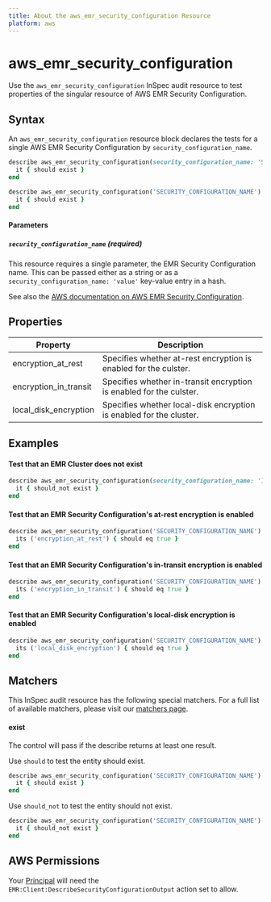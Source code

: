 ```yaml
---
title: About the aws_emr_security_configuration Resource
platform: aws
---
```


# aws\_emr\_security\_configuration

Use the `aws_emr_security_configuration` InSpec audit resource to test properties of the singular resource of AWS EMR Security Configuration.

## Syntax

An `aws_emr_security_configuration` resource block declares the tests for a single AWS EMR Security Configuration by `security_configuration_name`.
```ruby
describe aws_emr_security_configuration(security_configuration_name: 'SECURITY_CONFIGURATION_NAME') do
  it { should exist }
end
```
```ruby
describe aws_emr_security_configuration('SECURITY_CONFIGURATION_NAME') do
  it { should exist }
end
```
#### Parameters

##### `security_configuration_name` _(required)_

This resource requires a single parameter, the EMR Security Configuration name.
This can be passed either as a string or as a `security_configuration_name: 'value'` key-value entry in a hash.

See also the [AWS documentation on AWS EMR Security Configuration](https://docs.aws.amazon.com/AWSCloudFormation/latest/UserGuide/aws-resource-emr-securityconfiguration.html).

## Properties

|Property                                | Description|
| ---                                    | --- |
|encryption\_at\_rest                    | Specifies whether at-rest encryption is enabled for the culster.|
|encryption\_in\_transit                 | Specifies whether in-transit encryption is enabled for the culster.|
|local\_disk\_encryption                 | Specifies whether local-disk encryption is enabled for the cluster. |
              
## Examples


#### Test that an EMR Cluster does not exist
```ruby
describe aws_emr_security_configuration(security_configuration_name: 'INVALID_SECURITY_CONFIGURATION_NAME') do
  it { should_not exist }
end
```
#### Test that an EMR Security Configuration's at-rest encryption is enabled
```ruby
describe aws_emr_security_configuration('SECURITY_CONFIGURATION_NAME') do
  its ('encryption_at_rest') { should eq true }
end
```
#### Test that an EMR Security Configuration's in-transit encryption is enabled
```ruby
describe aws_emr_security_configuration('SECURITY_CONFIGURATION_NAME') do
  its ('encryption_in_transit') { should eq true }
end
```
#### Test that an EMR Security Configuration's local-disk encryption is enabled
```ruby
describe aws_emr_security_configuration('SECURITY_CONFIGURATION_NAME') do
  its ('local_disk_encryption') { should eq true }
end
```
## Matchers

This InSpec audit resource has the following special matchers. For a full list of available matchers, please visit our [matchers page](https://www.inspec.io/docs/reference/matchers/).

#### exist

The control will pass if the describe returns at least one result.

Use `should` to test the entity should exist.
```ruby
describe aws_emr_security_configuration('SECURITY_CONFIGURATION_NAME') do
  it { should exist }
end
```

Use `should_not` to test the entity should not exist.
```ruby
describe aws_emr_security_configuration('SECURITY_CONFIGURATION_NAME') do
  it { should_not exist }
end
```

## AWS Permissions

Your [Principal](https://docs.aws.amazon.com/IAM/latest/UserGuide/intro-structure.html#intro-structure-principal) will need the `EMR:Client:DescribeSecurityConfigurationOutput` action set to allow.

